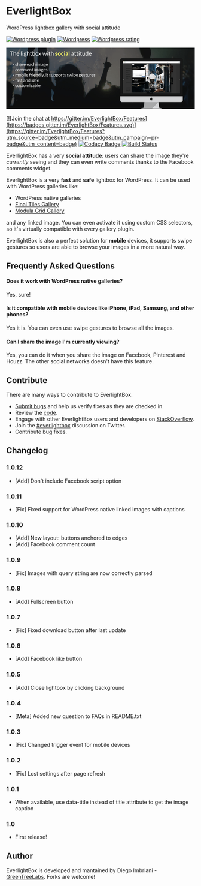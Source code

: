 # EverlightBox

WordPress lightbox gallery with social attitude

[![Wordpress plugin](http://img.shields.io/wordpress/plugin/v/everlightbox.svg)](https://wordpress.org/plugins/everlightbox/)
[![Wordpress](http://img.shields.io/wordpress/plugin/dt/everlightbox.svg)](https://wordpress.org/plugins/everlightbox/)
[![Wordpress rating](http://img.shields.io/wordpress/plugin/r/everlightbox.svg)](https://wordpress.org/plugins/everlightbox/)


![EverlightBox](images/banner-772x250.png)

[![Join the chat at https://gitter.im/EverlightBox/Features](https://badges.gitter.im/EverlightBox/Features.svg)](https://gitter.im/EverlightBox/Features?utm_source=badge&utm_medium=badge&utm_campaign=pr-badge&utm_content=badge)
[![Codacy Badge](https://api.codacy.com/project/badge/Grade/6a939df5f4e4464ea6f55348ffe76169)](https://www.codacy.com/app/diego_8/EverlightBox?utm_source=github.com&amp;utm_medium=referral&amp;utm_content=GreenTreeLabs/EverlightBox&amp;utm_campaign=Badge_Grade)
[![Build Status](https://travis-ci.org/GreenTreeLabs/EverlightBox.svg?branch=master)](https://travis-ci.org/GreenTreeLabs/EverlightBox)

EverlightBox has a very **social attitude**: users can share the image they're *currently* seeing and they can even write comments thanks to the Facebook comments widget.

EverlightBox is a very **fast** and **safe** lightbox for WordPress. It can be used with WordPress galleries like:

- WordPress native galleries
- [Final Tiles Gallery](https://wordpress.org/plugins/final-tiles-grid-gallery-lite/)
- [Modula Grid Gallery](https://wordpress.org/plugins/modula-best-grid-gallery/)
 
and any linked image. You can even activate it using custom CSS selectors, so it's virtually compatible with every gallery plugin.

EverlightBox is also a perfect solution for **mobile** devices, it supports swipe gestures so users are able to browse your images in a more natural way.

## Frequently Asked Questions

#### Does it work with WordPress native galleries?
Yes, sure!

#### Is it compatible with mobile devices like iPhone, iPad, Samsung, and other phones?
Yes it is. You can even use swipe gestures to browse all the images.

#### Can I share the image I'm currently viewing?
Yes, you can do it when you share the image on Facebook, Pinterest and Houzz. The other social networks doesn't have this feature.

## Contribute

There are many ways to contribute to EverlightBox.
* [Submit bugs](https://github.com/GreenTreeLabs/EverlightBox/issues) and help us verify fixes as they are checked in.
* Review the [code](https://github.com/GreenTreeLabs/EverlightBox/pulls).
* Engage with other EverlightBox users and developers on [StackOverflow](http://stackoverflow.com/questions/tagged/everlightbox). 
* Join the [#everlightbox](http://twitter.com/#!/search/realtime/%23everlightbox) discussion on Twitter.
* Contribute bug fixes.

## Changelog 

### 1.0.12
- [Add] Don't include Facebook script option

### 1.0.11
- [Fix] Fixed support for WordPress native linked images with captions

### 1.0.10
- [Add] New layout: buttons anchored to edges
- [Add] Facebook comment count

### 1.0.9
- [Fix] Images with query string are now correctly parsed

### 1.0.8
- [Add] Fullscreen button

### 1.0.7
- [Fix] Fixed download button after last update

### 1.0.6
- [Add] Facebook like button

### 1.0.5
- [Add] Close lightbox by clicking background

### 1.0.4
- [Meta] Added new question to FAQs in README.txt

### 1.0.3

- [Fix] Changed trigger event for mobile devices

### 1.0.2

- [Fix] Lost settings after page refresh

### 1.0.1

- When available, use data-title instead of title attribute to get the image caption

### 1.0

- First release!

## Author

EverlightBox is developed and mantained by Diego Imbriani - [GreenTreeLabs](http://www.greentreelabs.net). Forks are welcome!